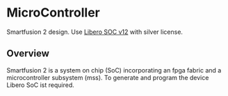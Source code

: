 # MicroController

Smartfusion 2 design. Use [Libero SOC v12](https://www.microsemi.com/product-directory/design-resources/1750-libero-soc)
with silver license.

## Overview
Smartfusion 2 is a system on chip (SoC) incorporating an fpga fabric and a microcontroller subsystem (mss).
To generate and program the device Libero SoC ist required.